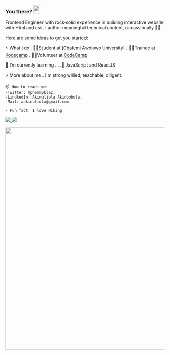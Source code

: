 ### You there? <img src="https://raw.githubusercontent.com/MartinHeinz/MartinHeinz/master/wave.gif" width="25px">
Frontend Engineer with rock-solid experience in building interactive website with Html and css. I author meaningful technical content, occassionally ✍🏽.

Here are some ideas to get you started:
  
  ⚡ What I do 
  . 👩‍🎓Student at [Obafemi Awolowo University]
  . 👨‍💻Trainee at [Kodecamp](www.kodecamp.com)
  . 🧍‍♂️Volunteer at [CodeCamp](www.codecamp.dev)
  
  🌱 I’m currently learning ...
   .🏫 JavaScript and ReactJS
  
   ⚡ More about me
    . I'm strong willied, teachable, diligent. 
    
    
    
    📫 How to reach me: 
    -Twitter: @phemmyblaz,
    -LindkedIn: Akinuliola Akinbobola, 
    -Mail: aakinuliola@gmail.com

    ⚡ Fun fact: I love Hiking
    
    

  <a href="/" align="left">
    <img src="https://github-readme-stats.vercel.app/api/top-langs/?username=phemmyblaze&text_color=586069&layout=compact&hide_border=true&bg_color=fff&title_color=0366d6&count_private=true&include_all_commits=true" />
  </a>

  <a href="/" align="right">
    <img src="https://github-readme-stats.vercel.app/api?username=phemmyblaze&count_private=true&show_icons=true&icon_color=222&title_color=0366d6&text_color=586069&bg_color=fff&hide=issues&hide_border=true&include_all_commits=true" />
  </a>
</div>

<img
  src="https://cr-ss-service.azurewebsites.net/api/ScreenShot?widget=summary&username=phemmyblaze&badges=2&show-avatar=false&style=--header-bg-color:%23000;--border-radius:10px" width="700"
/>


